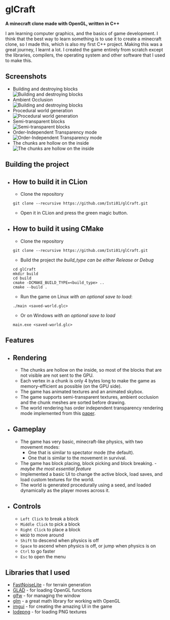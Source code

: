 # glCraft

**A minecraft clone made with OpenGL, written in C++**

I am learning computer graphics, and the basics of game development. I think that the best way to learn something is to
use it to create a minecraft clone, so I made this, which is also my first C++ project. Making this was a great journey,
I learnt a lot. I created the game entirely from scratch except the libraries, compilers, the operating system and other
software that I used to make this.

## Screenshots

- Building and destroying blocks  
  ![Building and destroying blocks](./screenshots/building.png)
- Ambient Occlusion  
  ![Building and destroying blocks](./screenshots/ambient-occlusion.png)
- Procedural world generation  
  ![Procedural world generation](./screenshots/procedural-world-generation.png)
- Semi-transparent blocks  
  ![Semi-transparent blocks](./screenshots/semi-transparent-blocks.png)
- Order-Independent Transparency mode
  ![Order-Independent Transparency mode](./screenshots/oit.png)
- The chunks are hollow on the inside  
  ![The chunks are hollow on the inside](./screenshots/optimized-chunk-rendering.png)

## Building the project

- How to build it in CLion
  - 
    - Clone the repository
  ```shell
  git clone --recursive https://github.com/Isti01/glCraft.git
  ```

    - Open it in CLion and press the green magic button.

- How to build it using CMake
  - 
    - Clone the repository
  ```shell
  git clone --recursive https://github.com/Isti01/glCraft.git
  ```

    - Build the project *the build_type can be either Release or Debug*
  ```shell
  cd glCraft
  mkdir build
  cd build
  cmake -DCMAKE_BUILD_TYPE=<build_type> ..
  cmake --build .
  ```

    - Run the game on Linux *with an optional save to load*:
  ```shell
  ./main <saved-world.glc>
  ```

    - Or on Windows *with an optional save to load*
  ```batch
  main.exe <saved-world.glc>
  ```

## Features

- Rendering
  - 
    - The chunks are hollow on the inside, so most of the blocks that are not visible are not sent to the GPU.
    - Each vertex in a chunk is only 4 bytes long to make the game as memory-efficient as possible (on the GPU side).
    - The game has animated textures and an animated skybox.
    - The game supports semi-transparent textures, ambient occlusion and the chunk meshes are sorted before drawing.
    - The world rendering has order independent transparency rendering mode implemented from
      this [paper](https://jcgt.org/published/0002/02/09/).
- Gameplay
  - 
    - The game has very basic, minecraft-like physics, with two movement modes:
        - One that is similar to spectator mode (the default).
        - One that is similar to the movement in survival.
    - The game has block placing, block picking and block breaking. - *maybe the most essential feature*
    - Implemented a basic UI to change the active block, load saves, and load custom textures for the world.
    - The world is generated procedurally using a seed, and loaded dynamically as the player moves across it.

- Controls
  -
    - `Left Click` to break a block
    - `Middle Click` to pick a block
    - `Right Click` to place a block
    - `WASD`  to move around
    - `Shift` to descend when physics is off
    - `Space` to ascend when physics is off, or jump when physics is on
    - `Ctrl` to go faster
    - `Esc` to open the menu

## Libraries that I used

- [FastNoiseLite](https://github.com/Auburn/FastNoiseLite) - for terrain generation
- [GLAD](https://github.com/Dav1dde/glad) - for loading OpenGL functions
- [glfw](https://github.com/glfw/glfw) - for managing the window
- [glm](https://github.com/g-truc/glm) - a great math library for working with OpenGL
- [imgui](https://github.com/ocornut/imgui) - for creating the amazing UI in the game
- [lodepng](https://github.com/lvandeve/lodepng) - for loading PNG textures
